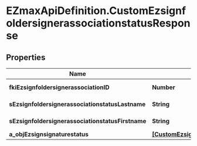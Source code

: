 # EZmaxApiDefinition.CustomEzsignfoldersignerassociationstatusResponse

## Properties

Name | Type | Description | Notes
------------ | ------------- | ------------- | -------------
**fkiEzsignfoldersignerassociationID** | **Number** | The unique ID of the Ezsignfoldersignerassociation | 
**sEzsignfoldersignerassociationstatusLastname** | **String** | The last name of the Ezsignsigner | 
**sEzsignfoldersignerassociationstatusFirstname** | **String** | The first name of the Ezsignsigner | 
**a_objEzsignsignaturestatus** | [**[CustomEzsignsignaturestatusResponse]**](CustomEzsignsignaturestatusResponse.md) |  | 


